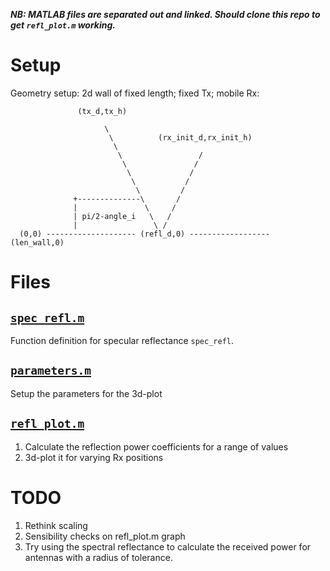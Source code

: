***NB: MATLAB files are separated out and linked. Should clone this repo to get `refl_plot.m` working.***

# Setup
Geometry setup: 2d wall of fixed length; fixed Tx; mobile Rx:

                   (tx_d,tx_h)                                              
                                                                          
                         \                                                
                          \          (rx_init_d,rx_init_h)                  
                           \                                              
                            \                 /                           
                             \               /                            
                              \             /                             
                               \           /                              
                                \         /                               
                  +--------------\       /                                
                  |               \     /                                 
                  | pi/2-angle_i   \   /                                  
                  |                 \ /                                   
      (0,0) -------------------- (refl_d,0) ------------------ (len_wall,0)

# Files
## [`spec_refl.m`](https://github.com/AndyWhelan/DCU-Project-2025/blob/main/spec_refl.m)
Function definition for specular reflectance `spec_refl`.

## [`parameters.m`](https://github.com/AndyWhelan/DCU-Project-2025/blob/main/parameters.m)
Setup the parameters for the 3d-plot

## [`refl_plot.m`](https://github.com/AndyWhelan/DCU-Project-2025/blob/main/refl_plot.m)
1. Calculate the reflection power coefficients for a range of values
2. 3d-plot it for varying Rx positions

# TODO
1. Rethink scaling
2. Sensibility checks on refl_plot.m graph
3. Try using the spectral reflectance to calculate the received power for antennas with a radius of tolerance.
